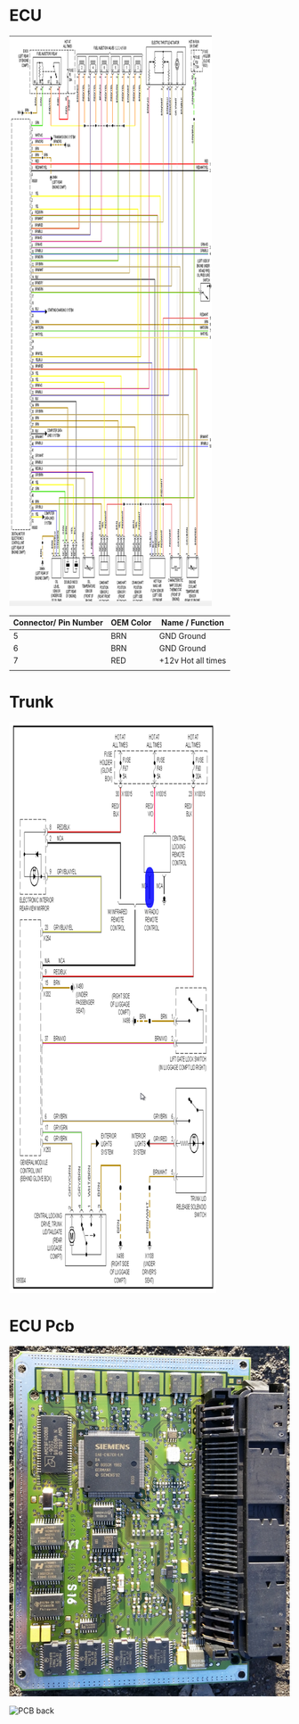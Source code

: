 
# ECU

![x](oem_docs/Bmw/2000_3_Series_e46/e46_engine_1.png)


| Connector/ Pin Number | OEM Color | Name / Function | 
| --------------------- |------- |---------------- |
| 5 | BRN     | GND Ground |
| 6 | BRN     | GND Ground |
| 7 | RED     | +12v Hot all times | 
|   |         |           |


# Trunk

![x](oem_docs/Bmw/2000_3_Series_e46/e46_trunk.png)

# ECU Pcb

![PCB front](oem_docs/Bmw/2000_3_Series_e46/2000_e46_oem_ecu_pcb_top.jpg)

![PCB back](oem_docs/Bmw/2000_3_Series_e46/2000_e46_oem_ecu_pcb_back.jpg)

